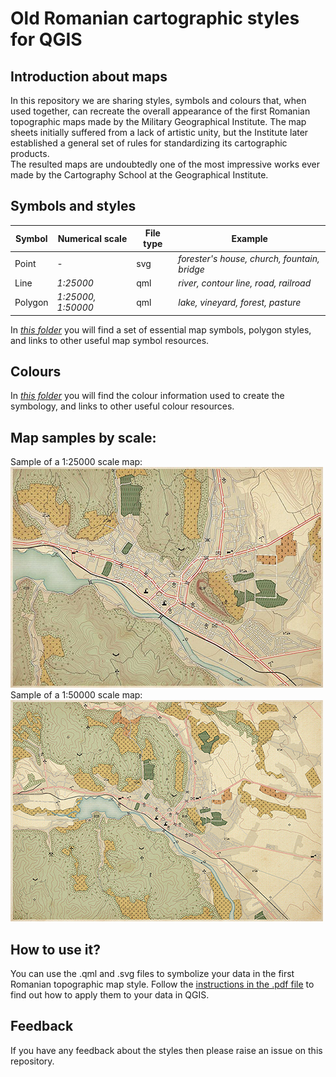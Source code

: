 
# Old Romanian cartographic styles for QGIS

## Introduction about maps

In this repository we are sharing styles, symbols and colours that, when used together, can recreate the overall appearance of the first Romanian topographic maps made by the Military Geographical Institute.
The map sheets initially suffered from a lack of artistic unity, but the Institute later established a general set of rules for standardizing its cartographic products.  
The resulted maps are undoubtedly one of the most impressive works ever made by the Cartography School at the Geographical Institute.

## Symbols and styles

|Symbol| Numerical scale| File type |  Example  
| ---- | --------- |--------|------|
| Point| - | svg |  *forester's house, church, fountain, bridge* |
| Line| *1:25000* | qml | *river, contour line, road, railroad* |
| Polygon|*1:25000, 1:50000*| qml | *lake, vineyard, forest, pasture* |

In *[this folder](https://github.com/Cezar92/ro-cartostyles/tree/master/symbols%20and%20styles)* you will find a set of essential map symbols, polygon styles, and links to other useful map symbol resources.

## Colours

In *[this folder](https://github.com/Cezar92/ro-cartostyles/tree/master/colours)* you will find the colour information used to create the symbology, and links to other useful colour resources.

## Map samples by scale:  
Sample of a 1:25000 scale map:  
![1:25000](https://github.com/Cezar92/ro-cartostyles/blob/master/samples/ro_cartostyle_25k.png)  
Sample of a 1:50000 scale map:  
![1:50000](https://github.com/Cezar92/ro-cartostyles/blob/master/samples/ro_cartostyle_50k.png)

##  How to use it?  
You can use the .qml and .svg files to symbolize your data in the first Romanian topographic map style. Follow the [instructions in the .pdf file](https://github.com/Cezar92/ro-cartostyles/blob/master/iga_instructions.pdf) to find out how to apply them to your data in QGIS.

## Feedback

If you have any feedback about the styles then please raise an issue on this repository.

